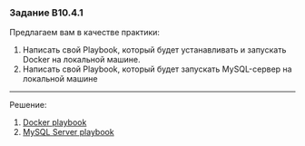 ### Задание B10.4.1

Предлагаем вам в качестве практики:

1. Написать свой Playbook, который будет устанавливать и запускать Docker на локальной машине.
2. Написать свой Playbook, который будет запускать MySQL-сервер на локальной машине

---

Решение:

1. [Docker playbook](../B10.4.1/docker-playbook.yml)
2. [MySQL Server playbook](../B10.4.1/mysql-playbook.yml)
